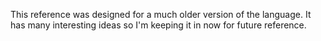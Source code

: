 This reference was designed for a much older version of the language. It has many interesting ideas
so I'm keeping it in now for future reference.
